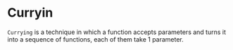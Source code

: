# Curryin

`Currying` is a technique in which a function accepts  parameters and turns it into a sequence of  functions, each of them take 1 parameter.